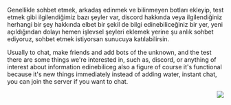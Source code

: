 Genellikle sohbet etmek, arkadaş edinmek ve bilinmeyen botları ekleyip, test etmek gibi ilgilendiğimiz bazı şeyler var, discord hakkında veya ilgilendiğiniz herhangi bir şey hakkında elbet bir şekil de bilgi edinebiliceğiniz bir yer, yeni açıldığından dolayı hemen işlevsel şeyleri eklemek yerine şu anlık sohbet ediyoruz, sohbet etmek istiyorsan sunucuya katılabilirsin.

Usually to chat, make friends and add bots of the unknown, and the test there are some things we're interested in, such as, discord, or anything of interest about information edinebiliceg also a figure of course it's functional because it's new things immediately instead of adding water, instant chat, you can join the server if you want to chat.

<a href="https://basehorizon.tech">
  <img src="http://invidget.switchblade.xyz/858375707704950794" align="right">
</a>

